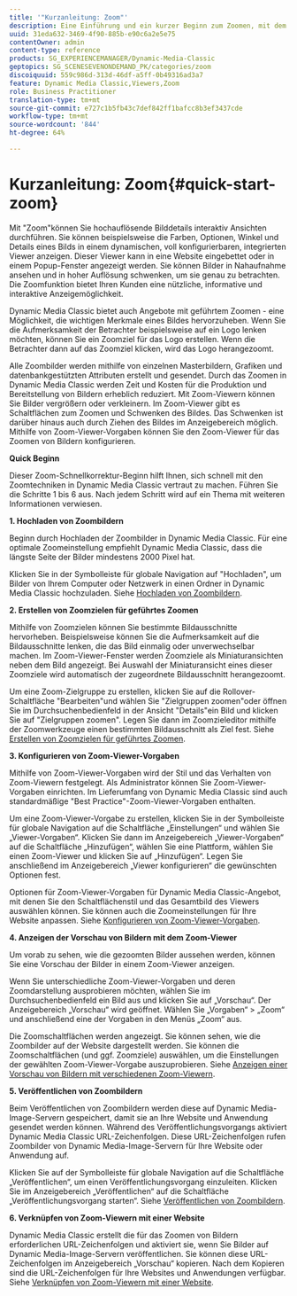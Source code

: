```yaml
---
title: '"Kurzanleitung: Zoom"'
description: Eine Einführung und ein kurzer Beginn zum Zoomen, mit dem Sie schnell loslegen können.
uuid: 31eda632-3469-4f90-885b-e90c6a2e5e75
contentOwner: admin
content-type: reference
products: SG_EXPERIENCEMANAGER/Dynamic-Media-Classic
geptopics: SG_SCENESEVENONDEMAND_PK/categories/zoom
discoiquuid: 559c986d-313d-46df-a5ff-0b49316ad3a7
feature: Dynamic Media Classic,Viewers,Zoom
role: Business Practitioner
translation-type: tm+mt
source-git-commit: e727c1b5fb43c7def842ff1bafcc8b3ef3437cde
workflow-type: tm+mt
source-wordcount: '844'
ht-degree: 64%

---
```



# Kurzanleitung: Zoom{#quick-start-zoom}

Mit &quot;Zoom&quot;können Sie hochauflösende Bilddetails interaktiv Ansichten durchführen. Sie können beispielsweise die Farben, Optionen, Winkel und Details eines Bilds in einem dynamischen, voll konfigurierbaren, integrierten Viewer anzeigen. Dieser Viewer kann in eine Website eingebettet oder in einem Popup-Fenster angezeigt werden. Sie können Bilder in Nahaufnahme ansehen und in hoher Auflösung schwenken, um sie genau zu betrachten. Die Zoomfunktion bietet Ihren Kunden eine nützliche, informative und interaktive Anzeigemöglichkeit.

Dynamic Media Classic bietet auch Angebote mit geführtem Zoomen - eine Möglichkeit, die wichtigen Merkmale eines Bildes hervorzuheben. Wenn Sie die Aufmerksamkeit der Betrachter beispielsweise auf ein Logo lenken möchten, können Sie ein Zoomziel für das Logo erstellen. Wenn die Betrachter dann auf das Zoomziel klicken, wird das Logo herangezoomt.

Alle Zoombilder werden mithilfe von einzelnen Masterbildern, Grafiken und datenbankgestützten Attributen erstellt und gesendet. Durch das Zoomen in Dynamic Media Classic werden Zeit und Kosten für die Produktion und Bereitstellung von Bildern erheblich reduziert. Mit Zoom-Viewern können Sie Bilder vergrößern oder verkleinern. Im Zoom-Viewer gibt es Schaltflächen zum Zoomen und Schwenken des Bildes. Das Schwenken ist darüber hinaus auch durch Ziehen des Bildes im Anzeigebereich möglich. Mithilfe von Zoom-Viewer-Vorgaben können Sie den Zoom-Viewer für das Zoomen von Bildern konfigurieren.

**Quick Beginn**

Dieser Zoom-Schnellkorrektur-Beginn hilft Ihnen, sich schnell mit den Zoomtechniken in Dynamic Media Classic vertraut zu machen. Führen Sie die Schritte 1 bis 6 aus. Nach jedem Schritt wird auf ein Thema mit weiteren Informationen verwiesen.

**1. Hochladen von Zoombildern**

Beginn durch Hochladen der Zoombilder in Dynamic Media Classic. Für eine optimale Zoomeinstellung empfiehlt Dynamic Media Classic, dass die längste Seite der Bilder mindestens 2000 Pixel hat.

Klicken Sie in der Symbolleiste für globale Navigation auf &quot;Hochladen&quot;, um Bilder von Ihrem Computer oder Netzwerk in einen Ordner in Dynamic Media Classic hochzuladen. Siehe [Hochladen von Zoombildern](uploading-zoom-images.md#uploading_zoom_images).

**2. Erstellen von Zoomzielen für geführtes Zoomen**

Mithilfe von Zoomzielen können Sie bestimmte Bildausschnitte hervorheben. Beispielsweise können Sie die Aufmerksamkeit auf die Bildausschnitte lenken, die das Bild einmalig oder unverwechselbar machen. Im Zoom-Viewer-Fenster werden Zoomziele als Miniaturansichten neben dem Bild angezeigt. Bei Auswahl der Miniaturansicht eines dieser Zoomziele wird automatisch der zugeordnete Bildausschnitt herangezoomt.

Um eine Zoom-Zielgruppe zu erstellen, klicken Sie auf die Rollover-Schaltfläche &quot;Bearbeiten&quot;und wählen Sie &quot;Zielgruppen zoomen&quot;oder öffnen Sie im Durchsuchenbedienfeld in der Ansicht &quot;Details&quot;ein Bild und klicken Sie auf &quot;Zielgruppen zoomen&quot;. Legen Sie dann im Zoomzieleditor mithilfe der Zoomwerkzeuge einen bestimmten Bildausschnitt als Ziel fest. Siehe [Erstellen von Zoomzielen für geführtes Zoomen](creating-zoom-targets-guided-zoom.md#creating_zoom_targets_for_guided_zoom).

**3. Konfigurieren von Zoom-Viewer-Vorgaben**

Mithilfe von Zoom-Viewer-Vorgaben wird der Stil und das Verhalten von Zoom-Viewern festgelegt. Als Administrator können Sie Zoom-Viewer-Vorgaben einrichten. Im Lieferumfang von Dynamic Media Classic sind auch standardmäßige &quot;Best Practice&quot;-Zoom-Viewer-Vorgaben enthalten.

Um eine Zoom-Viewer-Vorgabe zu erstellen, klicken Sie in der Symbolleiste für globale Navigation auf die Schaltfläche „Einstellungen“ und wählen Sie „Viewer-Vorgaben“. Klicken Sie dann im Anzeigebereich „Viewer-Vorgaben“ auf die Schaltfläche „Hinzufügen“, wählen Sie eine Plattform, wählen Sie einen Zoom-Viewer und klicken Sie auf „Hinzufügen“. Legen Sie anschließend im Anzeigebereich „Viewer konfigurieren“ die gewünschten Optionen fest.

Optionen für Zoom-Viewer-Vorgaben für Dynamic Media Classic-Angebot, mit denen Sie den Schaltflächenstil und das Gesamtbild des Viewers auswählen können. Sie können auch die Zoomeinstellungen für Ihre Website anpassen. Siehe [Konfigurieren von Zoom-Viewer-Vorgaben](setting-zoom-viewer-presets.md#setting_up_zoom_viewer_presets).

**4. Anzeigen der Vorschau von Bildern mit dem Zoom-Viewer**

Um vorab zu sehen, wie die gezoomten Bilder aussehen werden, können Sie eine Vorschau der Bilder in einem Zoom-Viewer anzeigen.

Wenn Sie unterschiedliche Zoom-Viewer-Vorgaben und deren Zoomdarstellung ausprobieren möchten, wählen Sie im Durchsuchenbedienfeld ein Bild aus und klicken Sie auf „Vorschau“. Der Anzeigebereich „Vorschau“ wird geöffnet. Wählen Sie „Vorgaben“ > „Zoom“ und anschließend eine der Vorgaben in den Menüs „Zoom“ aus.

Die Zoomschaltflächen werden angezeigt. Sie können sehen, wie die Zoombilder auf der Website dargestellt werden. Sie können die Zoomschaltflächen (und ggf. Zoomziele) auswählen, um die Einstellungen der gewählten Zoom-Viewer-Vorgabe auszuprobieren. Siehe [Anzeigen einer Vorschau von Bildern mit verschiedenen Zoom-Viewern](previewing-image-assets-different-zoom.md#previewing_image_assets_with_different_zoom_viewers).

**5. Veröffentlichen von Zoombildern**

Beim Veröffentlichen von Zoombildern werden diese auf Dynamic Media-Image-Servern gespeichert, damit sie an Ihre Website und Anwendung gesendet werden können. Während des Veröffentlichungsvorgangs aktiviert Dynamic Media Classic URL-Zeichenfolgen. Diese URL-Zeichenfolgen rufen Zoombilder von Dynamic Media-Image-Servern für Ihre Website oder Anwendung auf.

Klicken Sie auf der Symbolleiste für globale Navigation auf die Schaltfläche „Veröffentlichen“, um einen Veröffentlichungsvorgang einzuleiten. Klicken Sie im Anzeigebereich „Veröffentlichen“ auf die Schaltfläche „Veröffentlichungsvorgang starten“. Siehe [Veröffentlichen von Zoombildern](publishing-zoom-images.md#publishing_zoom_images).

**6. Verknüpfen von Zoom-Viewern mit einer Website**

Dynamic Media Classic erstellt die für das Zoomen von Bildern erforderlichen URL-Zeichenfolgen und aktiviert sie, wenn Sie Bilder auf Dynamic Media-Image-Servern veröffentlichen. Sie können diese URL-Zeichenfolgen im Anzeigebereich „Vorschau“ kopieren. Nach dem Kopieren sind die URL-Zeichenfolgen für Ihre Websites und Anwendungen verfügbar. Siehe [Verknüpfen von Zoom-Viewern mit einer Website](linking-zoom-viewers-web-pages.md#linking_zoom_viewers_to_your_web_pages).
